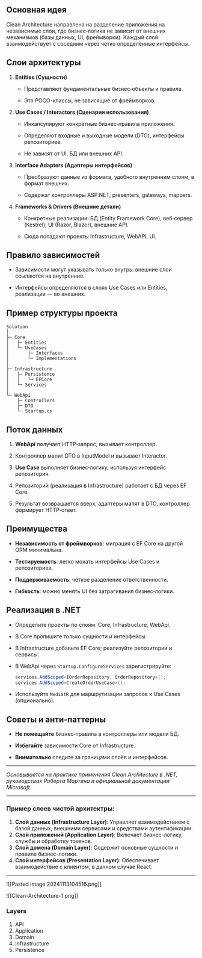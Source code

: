 ## Основная идея

Clean Architecture направлена на разделение приложения на независимые слои, где бизнес‑логика не зависит от внешних механизмов (базы данных, UI, фреймворки). Каждый слой взаимодействует с соседним через чётко определённые интерфейсы.

## Слои архитектуры

1. **Entities (Сущности)**
    
    - Представляют фундаментальные бизнес‑объекты и правила.
        
    - Это POCO-классы, не зависящие от фреймворков.
        
2. **Use Cases / Interactors (Сценарии использования)**
    
    - Инкапсулируют конкретные бизнес‑правила приложения.
        
    - Определяют входные и выходные модели (DTO), интерфейсы репозиториев.
        
    - Не зависят от UI, БД или внешних API.
        
3. **Interface Adapters (Адаптеры интерфейсов)**
    
    - Преобразуют данные из формата, удобного внутренним слоям, в формат внешних.
        
    - Содержат контроллеры ASP.NET, presenters, gateways, mappers.
        
4. **Frameworks & Drivers (Внешние детали)**
    
    - Конкретные реализации: БД (Entity Framework Core), веб‑сервер (Kestrel), UI (Razor, Blazor), внешние API.
        
    - Сюда попадают проекты Infrastructure, WebAPI, UI.
        

## Правило зависимостей

- Зависимости могут указывать только внутрь: внешние слои ссылаются на внутренние.
    
- Интерфейсы определяются в слоях Use Cases или Entities, реализации — во внешних.
    

## Пример структуры проекта

```
Solution
│
├─ Core
│   ├─ Entities
│   └─ UseCases
│       ├─ Interfaces
│       └─ Implementations
│
├─ Infrastructure
│   ├─ Persistence
│   │   └─ EFCore
│   └─ Services
│
└─ WebApi
    ├─ Controllers
    ├─ DTO
    └─ Startup.cs
```

## Поток данных

1. **WebApi** получает HTTP‑запрос, вызывает контроллер.
    
2. Контроллер мапит DTO в InputModel и вызывает Interactor.
    
3. **Use Case** выполняет бизнес‑логику, используя интерфейс репозитория.
    
4. Репозиторий (реализация в Infrastructure) работает с БД через EF Core.
    
5. Результат возвращается вверх, адаптеры мапят в DTO, контроллер формирует HTTP‑ответ.
    

## Преимущества

- **Независимость от фреймворков**: миграция с EF Core на другой ORM минимальна.
    
- **Тестируемость**: легко мокать интерфейсы Use Cases и репозиториев.
    
- **Поддерживаемость**: чёткое разделение ответственности.
    
- **Гибкость**: можно менять UI без затрагивания бизнес‑логики.
    

## Реализация в .NET

- Определите проекты по слоям: Core, Infrastructure, WebApi.
    
- В Core пропишите только сущности и интерфейсы.
    
- В Infrastructure добавьте EF Core; реализуйте репозитории и сервисы.
    
- В WebApi через `Startup.ConfigureServices` зарегистрируйте:
    
    ```csharp
    services.AddScoped<IOrderRepository, OrderRepository>();
    services.AddScoped<CreateOrderUseCase>();
    ```
    
- Используйте `MediatR` для маршрутизации запросов к Use Cases (опционально).
    

## Советы и анти‑паттерны

- **Не помещайте** бизнес‑правила в контроллеры или модели БД.
    
- **Избегайте** зависимости Core от Infrastructure.
    
- **Внимательно** следите за границами слоёв и интерфейсов.
    

---

_Основывается на практике применения Clean Architecture в .NET, руководствах Роберта Мартина и официальной документации Microsoft._



---
### Пример слоев чистой архитектры:

1. **Слой данных (Infrastructure Layer)**: Управляет взаимодействием с базой данных, внешними сервисами и средствами аутентификации.
2. **Слой приложений (Application Layer)**: Включает бизнес-логику, службы и обработку токенов.
3. **Слой домена (Domain Layer)**: Содержит основные сущности и правила бизнес-логики.
4. **Слой интерфейсов (Presentation Layer)**: Обеспечивает взаимодействие с клиентом, в данном случае React.

---

![[Pasted image 20241113104516.png]]

![[Clean-Architecture-1.png]]
### Layers

1. API
2. Application
3. Domain
4. Infrastructure
5. Persistence